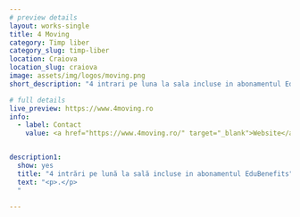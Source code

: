 ```yaml
---
# preview details
layout: works-single
title: 4 Moving
category: Timp liber
category_slug: timp-liber
location: Craiova
location_slug: craiova
image: assets/img/logos/moving.png
short_description: "4 intrari pe luna la sala incluse in abonamentul EduBenefits"

# full details
live_preview: https://www.4moving.ro
info:
  - label: Contact
    value: <a href="https://www.4moving.ro/" target="_blank">Website</a>


description1:
  show: yes
  title: "4 intrări pe lună la sală incluse in abonamentul EduBenefits" 
  text: "<p>.</p>
  "

---
```

